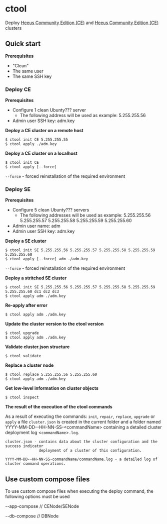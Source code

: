 # ctool

Deploy [Heeus Community Edition (CE)](https://github.com/heeus/heeus-design#community-edition-ce) and [Heeus Community Edition (CE)](https://github.com/heeus/heeus-design#community-edition-ce) clusters
         
## Quick start

**Prerequisites**
- "Clean"
- The same user
- The same SSH key

### Deploy CE

**Prerequisites**
- Configure 1 clean  Ubunty??? server
  - The following address will be used as example: 5.255.255.56 
- Admin user SSH key: adm.key


**Deploy a CE cluster on a remote host**

    $ ctool init CE 5.255.255.55
    $ ctool apply ./adm.key

**Deploy a CE cluster on a localhost**

    $ ctool init CE
    $ ctool apply [--force]

 `--force` - forced reinstallation of the required environment

### Deploy SE

**Prerequisites**
- Configure 5 clean  Ubunty??? servers
  - The following addresses will be used as example: 5.255.255.56 5.255.255.57 5.255.255.58 5.255.255.59 5.255.255.60 
- Admin user name: adm
- Admin user SSH key: adm.key

**Deploy a SE cluster**

    $ ctool init SE 5.255.255.56 5.255.255.57 5.255.255.58 5.255.255.59 5.255.255.60 
    $ ctool apply [--force] adm ./adm.key

`--force` - forced reinstallation of the required environment

**Deploy a stritched SE cluster**

    $ ctool init SE 5.255.255.56 5.255.255.57 5.255.255.58 5.255.255.59 5.255.255.60 dc1 dc2 dc3 
    $ ctool apply adm ./adm.key

**Re-apply after error**

    $ ctool apply adm ./adm.key

**Update the cluster version to the ctool version**

    $ ctool upgrade
    $ ctool apply adm ./adm.key

**Validate cluster.json structure**

    $ ctool validate

**Replace a cluster node**

    $ ctool replace 5.255.255.56 5.255.255.60
    $ ctool apply adm ./adm.key

**Get low-level information on cluster objects**

    $ ctool inspect

**The result of the execution of the ctool commands**

As a result of executing the commands: `init`, `repair`, `replace`, `upgrade` or `apply` a file `cluster.json` is created in the current folder and a folder
named YYYY-MM-DD--HH-NN-SS-&lt;commandName&gt; containing a detailed cluster deployment log &lt;`commandName`&gt;`.log`.


    cluster.json - contains data about the cluster configuration and the success indicator
                   deployment of a cluster of this configuration. 

    YYYY-MM-DD--HH-NN-SS-commandName/commandName.log - a detailed log of cluster command operations.



## Use custom compose files

To use custom compose files when executing the deploy command, the following options must be used

--app-compose // CENode/SENode

--db-compose  // DBNode
